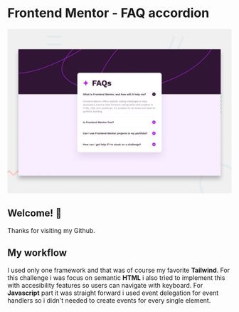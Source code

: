 # Frontend Mentor - FAQ accordion

![Design preview for the FAQ accordion coding challenge](./design/desktop-preview.jpg)

## Welcome! 👋

Thanks for visiting my Github.

## My workflow

I used only one framework and that was of course my favorite **Tailwind**. For this challenge i was focus on semantic **HTML** i also tried to implement this with accesibility features so users can navigate with keyboard. For **Javascript** part it was straight forward i used event delegation for event handlers so i didn't needed to create events for every single element.
